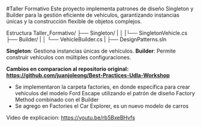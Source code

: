 #Taller Formativo
Este proyecto implementa patrones de diseño Singleton y Builder para la gestión eficiente de vehículos, garantizando instancias únicas y la construcción flexible de objetos complejos.

Estructura
Taller_Formativo/
├── Singleton/
|
│
|└── SingletonVehicle.cs
├── Builder/
|
│   └── VehicleBuilder.cs
|
├── DesignPatterns.sln


**Singleton**: Gestiona instancias únicas de vehículos.
**Builder**: Permite construir vehículos con múltiples configuraciones.

**Cambios en comparacion al repositorio original: https://github.com/juanjoleong/Best-Practices-Udla-Workshop**
- Se implementaron la carpeta factories, en donde específica para crear vehículos del modelo Ford Escape utilizando el patrón de diseño Factory Method combinado con el Builder
- Se agrego en Factories el Car Explorer, es un nuevo modelo de carros

Video de explicacion: https://youtu.be/rb5BxeBHvfs


